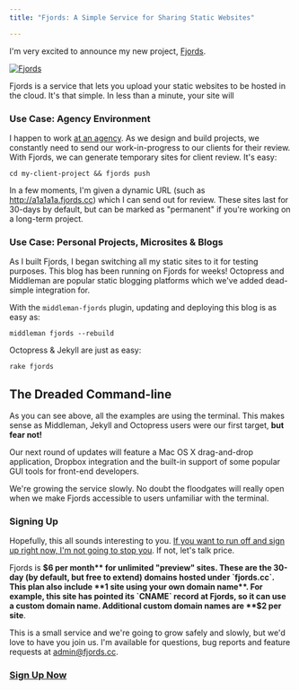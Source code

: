 ```yaml
---
title: "Fjords: A Simple Service for Sharing Static Websites"

---
```


I'm very excited to announce my new project, [Fjords](http://fjords.cc).

[![Fjords](http://src.sencha.io/-30/http://awardwinningfjords.com/images/monitor-goblins.png)](http://fjords.cc)

Fjords is a service that lets you upload your static websites to be hosted in the cloud. It's that simple. In less than a minute, your site will 

### Use Case: Agency Environment

I happen to work [at an agency](http://weareinstrument.com). As we design and build projects, we constantly need to send our work-in-progress to our clients for their review. With Fjords, we can generate temporary sites for client review. It's easy:

	cd my-client-project && fjords push

In a few moments, I'm given a dynamic URL (such as http://a1a1a1a.fjords.cc) which I can send out for review. These sites last for 30-days by default, but can be marked as "permanent" if you're working on a long-term project.

### Use Case: Personal Projects, Microsites & Blogs

As I built Fjords, I began switching all my static sites to it for testing purposes. This blog has been running on Fjords for weeks! Octopress and Middleman are popular static blogging platforms which we've added dead-simple integration for.

With the `middleman-fjords` plugin, updating and deploying this blog is as easy as:

	middleman fjords --rebuild

Octopress & Jekyll are just as easy:

	rake fjords

## The Dreaded Command-line

As you can see above, all the examples are using the terminal. This makes sense as Middleman, Jekyll and Octopress users were our first target, **but fear not!**

Our next round of updates will feature a Mac OS X drag-and-drop application, Dropbox integration and the built-in support of some popular GUI tools for front-end developers.

We're growing the service slowly. No doubt the floodgates will really open when we make Fjords accessible to users unfamiliar with the terminal.

### Signing Up

Hopefully, this all sounds interesting to you. [If you want to run off and sign up right now, I'm not going to stop you](http://fjords.cc/). If not, let's talk price.

Fjords is **$6 per month** for unlimited "preview" sites. These are the 30-day (by default, but free to extend) domains hosted under `fjords.cc`. This plan also include **1 site using your own domain name**. For example, this site has pointed its `CNAME` record at Fjords, so it can use a custom domain name. Additional custom domain names are **$2 per site**.

This is a small service and we're going to grow safely and slowly, but we'd love to have you join us. I'm available for questions, bug reports and feature requests at [admin@fjords.cc](mailto:admin@fjords.cc).

### [Sign Up Now](http://fjords.cc)